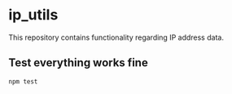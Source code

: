 # ip_utils

This repository contains functionality regarding IP address data.

## Test everything works fine

```
npm test
```